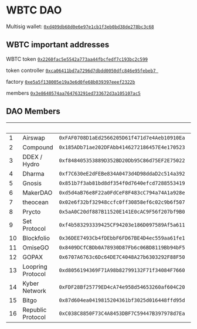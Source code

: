 # WBTC DAO 
Multisig wallet: [`0xd409db68d0e6e97e1cb1f3eb0bd38de278bc3c68`](https://etherscan.io/address/0xd409db68d0e6e97e1cb1f3eb0bd38de278bc3c68)

## WBTC important addresses
WBTC token [`0x2260fac5e5542a773aa44fbcfedf7c193bc2c599`](https://etherscan.io/address/0x2260fac5e5542a773aa44fbcfedf7c193bc2c599)

token controller [`0xca06411bd7a7296d7dbdd0050dfc846e95febeb7
`](https://etherscan.io/address/0xca06411bd7a7296d7dbdd0050dfc846e95febeb7)

factory [`0xe5a5f138005e19a3e6d0fe68b039397eeef2322b`](https://etherscan.io/address/0xe5a5f138005e19a3e6d0fe68b039397eeef2322b)

members [`0x3e8640574aa764763291ed733672d3a105107ac5`](https://etherscan.io/address/0x3e8640574aa764763291ed733672d3a105107ac5)


## DAO Members
|   |      |         | Accouncement |
|---|------|---------|-------------|
|1|Airswap|`0xFAF0708D1aEd2566205D61f471d7e4Aeb10910Ea`| |
|2| Compound|		          `0x185ADb71ae202DFAbb4146272186457E4e170523`| |
|3| DDEX / Hydro|		      `0xf848405353889D352BD20Db95C86d75EF2E75022`||
|4| Dharma		   |         `0xf7C630eE2dFEBe834A0473d4D98ddaD2c514a392`||
|5| Gnosis		    |        `0x851b7f3ab81bd8df354f0d7640efcd7288553419`||
|6| MakerDAO		   |       `0xd5d4aB76e8F22a0FdCeF8F483cC794a74A1a928e`||
|7| theocean		    |      `0x02e6f32bf32948ccfc0ff30858ef6c02c9b6f507`||
|8| Prycto		       |     `0x5aA0C20df887B11520E141E0cAC9F56f207bf9B0`||
|9| Set Protocol		  |    `0xf4b583293339425CF94203e186D097589Af5a611`||
|10| Blockfolio		    |  `0x36DEE7493Cb4fDEbbF6FD67BE4D4ec559aa61fe1`||
|11| OmiseGO		      |    `0x8409DCfCBDb0A78930D87Fb6c06BD8119Bb94bF5`||
|12| GOPAX		        |    `0x6707A6763c6Dc64DE7C4048A27b6303292F88F50`||
|13| Loopring Protocol |	`0xd8056194369F71A98b82799132F71f34084F7660`||
|14| Kyber Network 	   | `0xFDF28Bf25779ED4cA74e958d54653260af604C20`|https://tinyurl.com/ybk98cmf|
|15| Bitgo 		         | `0x87d604ea0419815204361bf3025d016448ffd95d`||
|16| Republic Protocol |	`0xC038C8850F73C4A8453DBF7C59447B397978d7Ea`||







